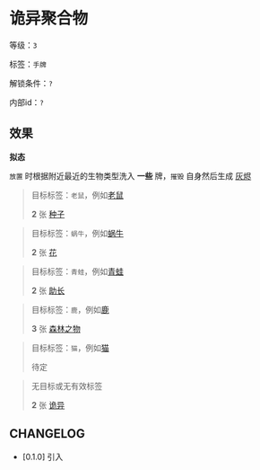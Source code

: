 # 诡异聚合物

等级：`3`

标签：`手牌`

解锁条件：`?`

内部id：`?`

## 效果

**拟态**

`放置` 时根据附近最近的生物类型洗入 **一些** 牌，`摧毁` 自身然后生成 [灰烬](灰烬.md)

> 目标标签：`老鼠`，例如[老鼠](老鼠.md)
>
> **2** 张 [种子](../卡牌组/种子.md)

> 目标标签：`蜗牛`，例如[蜗牛](蜗牛.md)
>
> **2** 张 [花](../卡牌组/花.md)

> 目标标签：`青蛙`，例如[青蛙](青蛙.md)
>
> **2** 张 [助长](../卡牌组/助长.md)

> 目标标签：`鹿`，例如[鹿](鹿.md)
>
> **3** 张 [森林之物](../卡牌组/森林之物.md)

> 目标标签：`猫`，例如[猫](猫.md)
>
> 待定

> 无目标或无有效标签
>
> **2** 张 [诡异](../卡牌组/诡异.md)

## CHANGELOG

- [0.1.0] 引入
